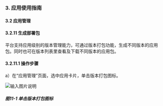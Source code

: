 ### 3. 应用使用指南

#### 3.2 应用管理

#### 3.2.11 生成部署包

平台支持应用级别的版本管理能力，可通过版本打包功能，生成不同版本的应用包。同时也可在版本列表里查看及下载不同版本的应用包。

#### 3.2.11.1 操作步骤

a）在“应用管理”页面，选中应用卡片，单击版本打包图标。

![输入图片说明](../../../../images/%20SoFlu%EF%BC%88%E5%89%8D%E7%AB%AF%EF%BC%89%E5%85%A8%E8%87%AA%E5%8A%A8%E5%BC%80%E5%8F%91%E5%B9%B3%E5%8F%B0%E6%95%99%E7%A8%8B/1.%20%E6%9C%80%E6%96%B0%E7%89%88%E6%9C%AC%20-%20%E6%9B%B4%E6%96%B0%E6%97%A5%E6%9C%9F%20-%202023.01.10/3.%20%E5%BA%94%E7%94%A8%E4%BD%BF%E7%94%A8%E6%8C%87%E5%8D%97/2.%20%E5%BA%94%E7%94%A8%E7%AE%A1%E7%90%86/11-1.png)

##### 图11-1 单击版本打包图标
